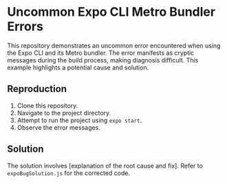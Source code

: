 # Uncommon Expo CLI Metro Bundler Errors

This repository demonstrates an uncommon error encountered when using the Expo CLI and its Metro bundler.  The error manifests as cryptic messages during the build process, making diagnosis difficult.  This example highlights a potential cause and solution.

## Reproduction

1. Clone this repository.
2. Navigate to the project directory.
3. Attempt to run the project using `expo start`.
4. Observe the error messages.

## Solution

The solution involves [explanation of the root cause and fix].  Refer to `expoBugSolution.js` for the corrected code.
